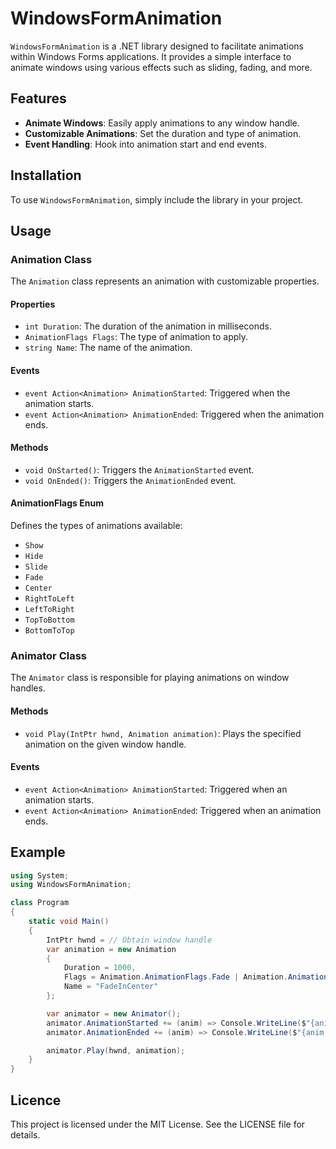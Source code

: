 # WindowsFormAnimation

`WindowsFormAnimation` is a .NET library designed to facilitate animations within Windows Forms applications. It provides a simple interface to animate windows using various effects such as sliding, fading, and more.

## Features

- **Animate Windows**: Easily apply animations to any window handle.
- **Customizable Animations**: Set the duration and type of animation.
- **Event Handling**: Hook into animation start and end events.

## Installation

To use `WindowsFormAnimation`, simply include the library in your project.

## Usage

### Animation Class

The `Animation` class represents an animation with customizable properties.

#### Properties

- `int Duration`: The duration of the animation in milliseconds.
- `AnimationFlags Flags`: The type of animation to apply.
- `string Name`: The name of the animation.

#### Events

- `event Action<Animation> AnimationStarted`: Triggered when the animation starts.
- `event Action<Animation> AnimationEnded`: Triggered when the animation ends.

#### Methods

- `void OnStarted()`: Triggers the `AnimationStarted` event.
- `void OnEnded()`: Triggers the `AnimationEnded` event.

#### AnimationFlags Enum

Defines the types of animations available:

- `Show`
- `Hide`
- `Slide`
- `Fade`
- `Center`
- `RightToLeft`
- `LeftToRight`
- `TopToBottom`
- `BottomToTop`

### Animator Class

The `Animator` class is responsible for playing animations on window handles.

#### Methods

- `void Play(IntPtr hwnd, Animation animation)`: Plays the specified animation on the given window handle.

#### Events

- `event Action<Animation> AnimationStarted`: Triggered when an animation starts.
- `event Action<Animation> AnimationEnded`: Triggered when an animation ends.

## Example

```csharp
using System;
using WindowsFormAnimation;

class Program
{
    static void Main()
    {
        IntPtr hwnd = // Obtain window handle
        var animation = new Animation
        {
            Duration = 1000,
            Flags = Animation.AnimationFlags.Fade | Animation.AnimationFlags.Center,
            Name = "FadeInCenter"
        };

        var animator = new Animator();
        animator.AnimationStarted += (anim) => Console.WriteLine($"{anim.Name} started.");
        animator.AnimationEnded += (anim) => Console.WriteLine($"{anim.Name} ended.");

        animator.Play(hwnd, animation);
    }
}
```

## Licence

This project is licensed under the MIT License. See the LICENSE file for details.
